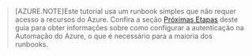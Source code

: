 > [AZURE.NOTE]Este tutorial usa um runbook simples que não requer acesso a recursos do Azure. Confira a seção [Próximas Etapas](#nextsteps) deste guia para obter informações sobre como configurar a autenticação na Automação do Azure, o que é necessário para a maioria dos runbooks.

<!---HONumber=62-->